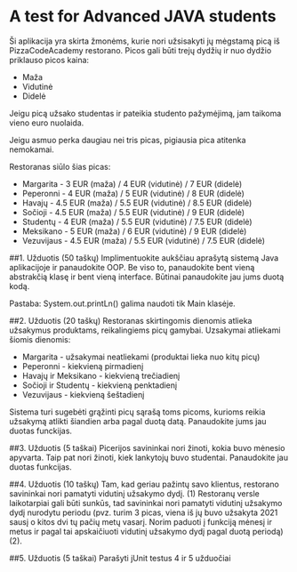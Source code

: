 # A test for Advanced JAVA students

Ši aplikacija yra skirta žmonėms, kurie nori užsisakyti jų mėgstamą picą iš PizzaCodeAcademy restorano.
Picos gali būti trejų dydžių ir nuo dydžio priklauso picos kaina:
* Maža 
* Vidutinė
* Didelė

Jeigu picą užsako studentas ir pateikia studento pažymėjimą, jam taikoma vieno euro nuolaida.

Jeigu asmuo perka daugiau nei tris picas, pigiausia pica atitenka nemokamai.

Restoranas siūlo šias picas:
* Margarita - 3 EUR (maža) / 4 EUR (vidutinė) / 7 EUR (didelė)
* Peperonni - 4 EUR (maža) / 5 EUR (vidutinė) / 8 EUR (didelė)
* Havajų - 4.5 EUR (maža) / 5.5 EUR (vidutinė) / 8.5 EUR (didelė)
* Sočioji - 4.5 EUR (maža) / 5.5 EUR (vidutinė) / 9 EUR (didelė)
* Studentų - 4 EUR (maža) / 5.5 EUR (vidutinė) / 7.5 EUR (didelė)
* Meksikano - 5 EUR (maža) / 6 EUR (vidutinė) / 9 EUR (didelė)
* Vezuvijaus - 4.5 EUR (maža) / 5.5 EUR (vidutinė) / 7.5 EUR (didelė)


##1. Užduotis (50 taškų)
Implimentuokite aukščiau aprašytą sistemą Java aplikacijoje ir panaudokite OOP. Be viso to, 
panaudokite bent vieną abstrakčią klasę ir bent vieną interface. Būtinai panaudokite jau jums duotą kodą.

Pastaba: System.out.printLn() galima naudoti tik Main klasėje.

##2. Užduotis (20 taškų)
Restoranas skirtingomis dienomis atlieka užsakymus produktams, reikalingiems picų gamybai. Uzsakymai atliekami šiomis dienomis:
* Margarita - užsakymai neatliekami (produktai lieka nuo kitų picų)
* Peperonni - kiekvieną pirmadienį
* Havajų ir Meksikano - kiekvieną trečiadienį
* Sočioji ir Studentų - kiekvieną penktadienį
* Vezuvijaus - kiekvieną šeštadienį

Sistema turi sugebėti grąžinti picų sąrašą toms picoms, kurioms reikia užsakymą atlikti šiandien arba pagal duotą datą.
Panaudokite jums jau duotas funckijas.


##3. Užduotis (5 taškai)
Picerijos savininkai nori žinoti, kokia buvo mėnesio apyvarta. Taip pat nori žinoti, kiek lankytojų buvo studentai. Panaudokite jau duotas funkcijas.

##4. Užduotis (10 taškų)
Tam, kad geriau pažintų savo klientus, restorano savininkai nori pamatyti vidutinį užsakymo dydį. (1)
Restoranų versle laikotarpiai gali būti sunkūs, tad savininkai nori pamatyti vidutinį užsakymo dydį
nurodytu periodu (pvz. turim 3 picas, viena iš jų buvo užsakyta 2021 sausį o kitos dvi tų pačių metų vasarį. Norim paduoti į funkciją mėnesį ir metus
ir pagal tai apskaičiuoti vidutinį užsakymo dydį pagal duotą periodą) (2).

##5. Užduotis (5 taškai)
Parašyti jUnit testus 4 ir 5 užduočiai
